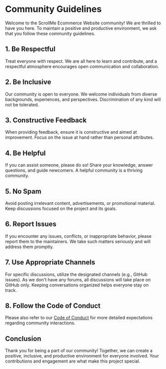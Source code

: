 # Community Guidelines

Welcome to the ScrollMe Ecommerce Website community! We are thrilled to have you here. To maintain a positive and productive environment, we ask that you follow these community guidelines.

## 1. Be Respectful

Treat everyone with respect. We are all here to learn and contribute, and a respectful atmosphere encourages open communication and collaboration.

## 2. Be Inclusive

Our community is open to everyone. We welcome individuals from diverse backgrounds, experiences, and perspectives. Discrimination of any kind will not be tolerated.

## 3. Constructive Feedback

When providing feedback, ensure it is constructive and aimed at improvement. Focus on the issue at hand rather than personal attributes.

## 4. Be Helpful

If you can assist someone, please do so! Share your knowledge, answer questions, and guide newcomers. A helpful community is a thriving community.

## 5. No Spam

Avoid posting irrelevant content, advertisements, or promotional material. Keep discussions focused on the project and its goals.

## 6. Report Issues

If you encounter any issues, conflicts, or inappropriate behavior, please report them to the maintainers. We take such matters seriously and will address them promptly.

## 7. Use Appropriate Channels

For specific discussions, utilize the designated channels (e.g., GitHub issues). As we don't have any forums, all discussions will take place on GitHub only. Keeping conversations organized helps everyone stay on track.

## 8. Follow the Code of Conduct

Please also refer to our [Code of Conduct](./CODE_OF_CONDUCT.md) for more detailed expectations regarding community interactions.

## Conclusion

Thank you for being a part of our community! Together, we can create a positive, inclusive, and productive environment for everyone involved. Your contributions and engagement are what make this project special.
